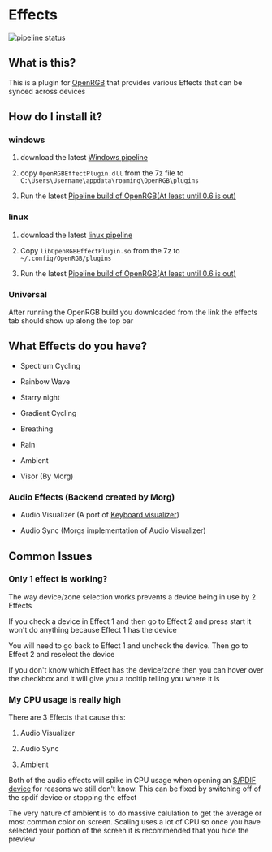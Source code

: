 # Effects

[![pipeline status](https://gitlab.com/OpenRGBDevelopers/OpenRGBEffectPlugin/badges/master/pipeline.svg)](https://gitlab.com/OpenRGBDevelopers/OpenRGBEffectPlugin/-/commits/master)

## What is this?

This is a plugin for [OpenRGB](https://gitlab.com/CalcProgrammer1/OpenRGB) that provides various Effects that can be synced across devices

## How do I install it?

### **windows**

1. download the latest [Windows pipeline](https://gitlab.com/OpenRGBDevelopers/OpenRGBEffectPlugin/-/jobs/artifacts/master/download?job=build_windows_64)

2. copy ``OpenRGBEffectPlugin.dll`` from the 7z file to  ``C:\Users\Username\appdata\roaming\OpenRGB\plugins``

3. Run the latest [Pipeline build of OpenRGB(At least until 0.6 is out)](https://gitlab.com/Calcprogrammer1/OpenRGB/-/jobs/artifacts/master/download?job=build_windows_64)

### **linux**

1. download the latest [linux pipeline](https://gitlab.com/OpenRGBDevelopers/OpenRGBEffectPlugin/-/jobs/artifacts/master/download?job=build_linux_64)

2. Copy ``libOpenRGBEffectPlugin.so`` from the 7z to ``~/.config/OpenRGB/plugins``

3. Run the latest [Pipeline build of OpenRGB(At least until 0.6 is out)](https://gitlab.com/Calcprogrammer1/OpenRGB/-/jobs/artifacts/master/download?job=build_linux_64)

### **Universal**

After running the OpenRGB build you downloaded from the link the effects tab should show up along the top bar

## What Effects do you have?

* Spectrum Cycling

* Rainbow Wave

* Starry night

* Gradient Cycling

* Breathing

* Rain

* Ambient

* Visor (By Morg)

### Audio Effects (Backend created by Morg)

* Audio Visualizer (A port of [Keyboard visualizer](https://gitlab.com/CalcProgrammer1/KeyboardVisualizer))

* Audio Sync (Morgs implementation of Audio Visualizer)

## Common Issues

### Only 1 effect is working?

The way device/zone selection works prevents a device being in use by 2 Effects

If you check a device in Effect 1 and then go to Effect 2 and press start it won't do anything because Effect 1 has the device

You will need to go back to Effect 1 and uncheck the device. Then go to Effect 2 and reselect the device

If you don't know which Effect has the device/zone then you can hover over the checkbox and it will give you a tooltip telling you where it is

### My CPU usage is really high

There are 3 Effects that cause this:

1. Audio Visualizer

2. Audio Sync

3. Ambient

Both of the audio effects will spike in CPU usage when opening an [S/PDIF device](https://en.wikipedia.org/wiki/S/PDIF) for reasons we still don't know. This can be fixed by switching off of the spdif device or stopping the effect

The very nature of ambient is to do massive calulation to get the average or most common color on screen. Scaling uses a lot of CPU so once you have selected your portion of the screen it is recommended that you hide the preview
